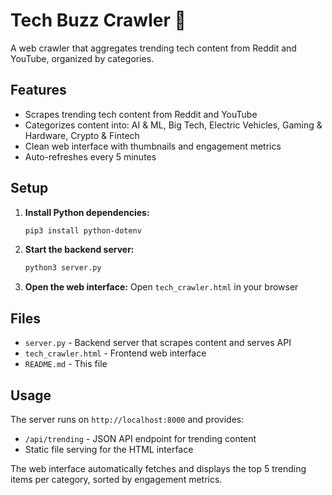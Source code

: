 # Tech Buzz Crawler 🚀

A web crawler that aggregates trending tech content from Reddit and YouTube, organized by categories.

## Features

- Scrapes trending tech content from Reddit and YouTube
- Categorizes content into: AI & ML, Big Tech, Electric Vehicles, Gaming & Hardware, Crypto & Fintech
- Clean web interface with thumbnails and engagement metrics
- Auto-refreshes every 5 minutes

## Setup

1. **Install Python dependencies:**
   ```bash
   pip3 install python-dotenv
   ```

2. **Start the backend server:**
   ```bash
   python3 server.py
   ```

3. **Open the web interface:**
   Open `tech_crawler.html` in your browser

## Files

- `server.py` - Backend server that scrapes content and serves API
- `tech_crawler.html` - Frontend web interface
- `README.md` - This file

## Usage

The server runs on `http://localhost:8000` and provides:
- `/api/trending` - JSON API endpoint for trending content
- Static file serving for the HTML interface

The web interface automatically fetches and displays the top 5 trending items per category, sorted by engagement metrics.